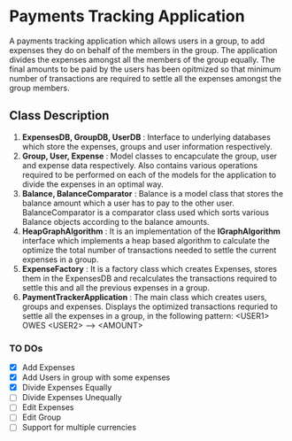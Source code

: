 # Payments Tracking Application

A payments tracking application which allows users in a group, to add expenses they do on behalf of the members in the group. The application divides the expenses amongst 
all the members of the group equally. The final amounts to be paid by the users has been opitmized so that minimum number of transactions are required to settle all the expenses 
amongst the group members.

## Class Description

1. **ExpensesDB, GroupDB, UserDB** : Interface to underlying databases which store the expenses, groups and user information respectively. 
2. **Group, User, Expense** : Model classes to encapculate the group, user and expense data respectively. Also contains various operations required to be performed on each of the models for the application to divide the expenses in an optimal way.
3. **Balance, BalanceComparator** : Balance is a model class that stores the balance amount which a user has to pay to the other user. BalanceComparator is a comparator class used which sorts various Balance objects according to the balance amounts. 
4. **HeapGraphAlgorithm** : It is an implementation of the **IGraphAlgorithm** interface which implements a heap based algorithm to calculate the optimize the total number of transactions needed to settle the current expenses in a group.
5. **ExpenseFactory** : It is a factory class which creates Expenses, stores them in the ExpensesDB and recalculates the transactions required to settle this and all the previous expenses in a group.
6. **PaymentTrackerApplication** : The main class which creates users, groups and expenses. Displays the optimized transactions requried to settle all the expenses in a group, in the following pattern: \<USER1> OWES \<USER2> --> \<AMOUNT>

### TO DOs

- [x] Add Expenses
- [x] Add Users in group with some expenses
- [x] Divide Expenses Equally
- [ ] Divide Expenses Unequally
- [ ] Edit Expenses
- [ ] Edit Group
- [ ] Support for multiple currencies
